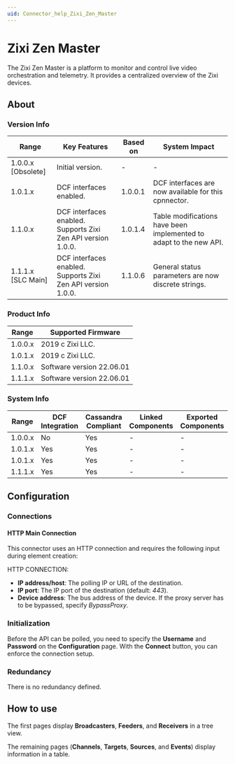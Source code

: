 ```yaml
---
uid: Connector_help_Zixi_Zen_Master
---
```


# Zixi Zen Master

The Zixi Zen Master is a platform to monitor and control live video orchestration and telemetry. It provides a centralized overview of the Zixi devices.

## About

### Version Info

| **Range**            | **Key Features**                                             | **Based on** | **System Impact**                                                  |
|----------------------|--------------------------------------------------------------|--------------|--------------------------------------------------------------------|
| 1.0.0.x \[Obsolete\] | Initial version.                                             | \-           | \-                                                                 |
| 1.0.1.x              | DCF interfaces enabled.                                      | 1.0.0.1      | DCF interfaces are now available for this cpnnector.               |
| 1.1.0.x              | DCF interfaces enabled. Supports Zixi Zen API version 1.0.0. | 1.0.1.4      | Table modifications have been implemented to adapt to the new API. |
| 1.1.1.x \[SLC Main\] | DCF interfaces enabled. Supports Zixi Zen API version 1.0.0. | 1.1.0.6      | General status parameters are now discrete strings.                |

### Product Info

| **Range** | **Supported Firmware**    |
|-----------|---------------------------|
| 1.0.0.x   | 2019 c Zixi LLC.          |
| 1.0.1.x   | 2019 c Zixi LLC.          |
| 1.1.0.x   | Software version 22.06.01 |
| 1.1.1.x   | Software version 22.06.01 |

### System Info

| **Range** | **DCF Integration** | **Cassandra Compliant** | **Linked Components** | **Exported Components** |
|-----------|---------------------|-------------------------|-----------------------|-------------------------|
| 1.0.0.x   | No                  | Yes                     | \-                    | \-                      |
| 1.0.1.x   | Yes                 | Yes                     | \-                    | \-                      |
| 1.0.1.x   | Yes                 | Yes                     | \-                    | \-                      |
| 1.1.1.x   | Yes                 | Yes                     | \-                    | \-                      |

## Configuration

### Connections

#### HTTP Main Connection

This connector uses an HTTP connection and requires the following input during element creation:

HTTP CONNECTION:

- **IP address/host**: The polling IP or URL of the destination.
- **IP port**: The IP port of the destination (default: *443*).
- **Device address**: The bus address of the device. If the proxy server has to be bypassed, specify *BypassProxy*.

### Initialization

Before the API can be polled, you need to specify the **Username** and **Password** on the **Configuration** page. With the **Connect** button, you can enforce the connection setup.

### Redundancy

There is no redundancy defined.

## How to use

The first pages display **Broadcasters**, **Feeders**, and **Receivers** in a tree view.

The remaining pages (**Channels**, **Targets**, **Sources**, and **Events**) display information in a table.
